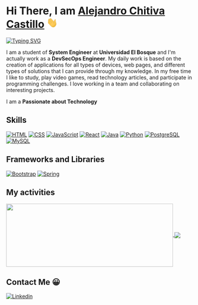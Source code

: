 <h1>Hi There, I am <a  href="https://github.com/AlejandroChitivaC">Alejandro Chitiva Castillo</a> <img  src="https://raw.githubusercontent.com/ABSphreak/ABSphreak/master/gifs/Hi.gif" width="30px"></h1>

[![Typing SVG](https://readme-typing-svg.herokuapp.com/?lines=Welcome+to+my+Github;Bienvenido+a+mi+Github)](https://git.io/typing-svg)

I am a student of  **System Engineer** at **Universidad El Bosque** and I'm actually work as a **DevSecOps Engineer**. My daily work is based on the creation of applications for all types of devices, web pages, and different types of solutions that I can provide through my knowledge. In my free time I like to study, play video games, read technology articles, and participate in programming challenges. I love working in a team and collaborating on interesting projects.

I am a **Passionate about Technology**

## Skills

<p>
    <a href="#"><img alt="HTML" src="https://img.shields.io/badge/HTML5-E34F26?style=for-the-badge&logo=html5&logoColor=white"></a>
    <a href="#"><img alt="CSS" src="https://img.shields.io/badge/CSS3-1572B6?style=for-the-badge&logo=css3&logoColor=white"></a>
    <a href="#"><img alt="JavaScript" src="https://img.shields.io/badge/JavaScript-F7DF1E?style=for-the-badge&logo=javascript&logoColor=black"></a>
    <a href="#"><img alt="React" src="https://img.shields.io/badge/React-20232A?style=for-the-badge&logo=react&logoColor=61DAFB"></a>
    <a href="#"><img alt="Java" src="https://img.shields.io/badge/Java-ED8B00?style=for-the-badge&logo=java&logoColor=white"></a>
    <a href="#"><img alt="Python" src="https://img.shields.io/badge/Python-00000F?style=for-the-badge&logo=python&logoColor=green"></a>
    <a href="#"><img alt="PostgreSQL" src="https://img.shields.io/badge/PostgreSQL-316192?style=for-the-badge&logo=postgresql&logoColor=white"></a>
    <a href="#"><img alt="MySQL" src="https://img.shields.io/badge/MySQL-00000F?style=for-the-badge&logo=mysql&logoColor=white"></a>
    

  
</p>

 ## Frameworks and Libraries

<p>
   <a href="#"><img alt="Bootstrap" src="https://img.shields.io/badge/Bootstrap-563D7C?style=for-the-badge&logo=bootstrap&logoColor=white"></a>  
   <a href="#"><img alt="Spring" src="https://img.shields.io/badge/Spring-6DB33F?style=for-the-badge&logo=spring&logoColor=white"></a>
  
  
</p>

## My activities

<a href="https://github.com/AlejandroChitivaC/github-readme-stats">
  <img width=450 height=170 align="center" src="https://github-readme-stats.vercel.app/api?username=AlejandroChitivaC&theme=react&show_icons=true&bg_color=0D1117&hide_border=true" />
</a>
<a href="https://github.com/AlejandroChitivaC/github-readme-stats">
  <img align="center" src="https://github-readme-stats.vercel.app/api/top-langs/?username=AlejandroChitivaC&theme=react&layout=compact&bg_color=0D1117&hide_border=true" />
</a>

## Contact Me 😀

[![Linkedin](https://img.shields.io/badge/-LinkedIn-blue?style=flat&logo=Linkedin&logoColor=white)](https://www.linkedin.com/in/alejandro-chitiva-castillo/)
